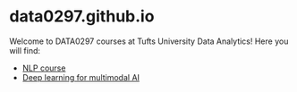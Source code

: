 # data0297.github.io

Welcome to DATA0297 courses at Tufts University Data Analytics! 
Here you will find:
- [NLP course](data0297.github.io/nlp)
- [Deep learning for multimodal AI](data0297.github.io/multimodal-ai)
